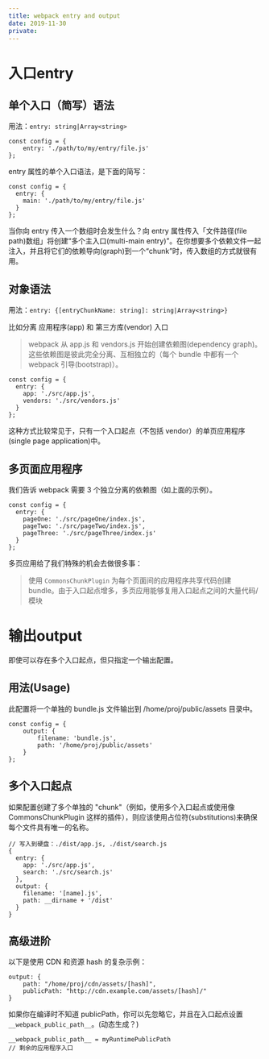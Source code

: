 ```yaml
---
title: webpack entry and output
date: 2019-11-30
private: 
---
```

# 入口entry
## 单个入口（简写）语法
用法：`entry: string|Array<string>`

    const config = {
        entry: './path/to/my/entry/file.js'
    };

entry 属性的单个入口语法，是下面的简写：

    const config = {
      entry: {
        main: './path/to/my/entry/file.js'
      }
    };

当你向 entry 传入一个数组时会发生什么？向 entry 属性传入「文件路径(file path)数组」将创建“多个主入口(multi-main entry)”。在你想要多个依赖文件一起注入，并且将它们的依赖导向(graph)到一个“chunk”时，传入数组的方式就很有用。

## 对象语法
用法：`entry: {[entryChunkName: string]: string|Array<string>}`

比如分离 应用程序(app) 和 第三方库(vendor) 入口
> webpack 从 app.js 和 vendors.js 开始创建依赖图(dependency graph)。这些依赖图是彼此完全分离、互相独立的（每个 bundle 中都有一个 webpack 引导(bootstrap)）。

    const config = {
      entry: {
        app: './src/app.js',
        vendors: './src/vendors.js'
      }
    };

这种方式比较常见于，只有一个入口起点（不包括 vendor）的单页应用程序(single page application)中。

## 多页面应用程序
我们告诉 webpack 需要 3 个独立分离的依赖图（如上面的示例）。

    const config = {
      entry: {
        pageOne: './src/pageOne/index.js',
        pageTwo: './src/pageTwo/index.js',
        pageThree: './src/pageThree/index.js'
      }
    };


多页应用给了我们特殊的机会去做很多事：

> 使用 `CommonsChunkPlugin` 为每个页面间的应用程序共享代码创建 bundle。由于入口起点增多，多页应用能够复用入口起点之间的大量代码/模块

# 输出output
即使可以存在多个入口起点，但只指定一个输出配置。

## 用法(Usage)
此配置将一个单独的 bundle.js 文件输出到 /home/proj/public/assets 目录中。

    const config = {
        output: {
            filename: 'bundle.js',
            path: '/home/proj/public/assets'
        }
    };

## 多个入口起点
如果配置创建了多个单独的 "chunk"（例如，使用多个入口起点或使用像 CommonsChunkPlugin 这样的插件），则应该使用占位符(substitutions)来确保每个文件具有唯一的名称。

    // 写入到硬盘：./dist/app.js, ./dist/search.js
    {
      entry: {
        app: './src/app.js',
        search: './src/search.js'
      },
      output: {
        filename: '[name].js',
        path: __dirname + '/dist'
      }
    }

## 高级进阶
以下是使用 CDN 和资源 hash 的复杂示例：

    output: {
        path: "/home/proj/cdn/assets/[hash]",
        publicPath: "http://cdn.example.com/assets/[hash]/"
    }

如果你在编译时不知道 publicPath，你可以先忽略它，并且在入口起点设置 `__webpack_public_path__`。(动态生成？)

    __webpack_public_path__ = myRuntimePublicPath
    // 剩余的应用程序入口
